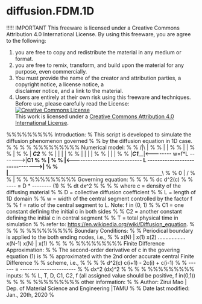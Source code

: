 # diffusion.FDM.1D

!!!!! IMPORTANT
This freeware is licensed under a Creative Commons Attribution 4.0 International License. 
By using this freeware, you are agree to the following:
   1. you are free to copy and redistribute the material in any medium or format.
   2. you are free to remix, transform, and build upon the material for any purpose, even commercially.
   3. You must provide the name of the creator and attribution parties, a copyright notice, a license notice, a  
      disclaimer notice, and a link to the material.
   4. Users are entirely at their own risk using this freeware and techniques. 
 Before use, please carefully read the License: 
 <a rel="license" href="http://creativecommons.org/licenses/by/4.0/"><img alt="Creative Commons License" style="border-width:0" src="https://i.creativecommons.org/l/by/4.0/88x31.png" /></a><br />This work is licensed under a <a rel="license" href="http://creativecommons.org/licenses/by/4.0/">Creative Commons Attribution 4.0 International License</a>.
 
%%%%%%%%% Introduction:
% This script is developed to simulate the diffusion phenomenon governed %
% by the diffusion equation in 1D case.                                  % 
%                                                                        %
% %%%%%%%%% Numerical model:                                             %
%  /|\                             |                                     %
%   |                              |                                     %
%   |                              |                                     %
%   |                                                                    %
%   |                   ___________C2___________                         %
%   |                  |           |            |                        %
%   |                  |           |            |                        %
%   |                  |                        |                        %
%   |_______C1_________|<-------- w=f*L ------->|__________C1________    %
%   |                                                                    %
%   |<---------------------------- L ------------------------------->|   %
%   |__________________________________________________________________\ %
%   0                              |                                   / %
%                                  |                                     %
% %%%%%%%%% Governing equation:                                          %
%                                                                        %
%    dc         d^2(c)                                                   %
%   ---- = D * --------   (1)                                            %
%    dt         dx^2                                                     %
%                                                                        %
% where c = density of the diffusing material                            %
%       D = collective diffusion coefficient                             %
%       L = length of 1D domain                                          %
%       w = width of the central segment controlled by the factor f      %
%       f = ratio of the central segment to L.  Note: f in (0, 1)        %
%      C1 = one constant defining the initial c in both sides            %
%      C2 = another constant defining the initial c in central segment   %
%       T = total physical time in simulation                            %
% refer to: https://en.wikipedia.org/wiki/Diffusion_equation.            %
%                                                                        %
% %%%%%%%%% Boundary Conditions:                                         %
% Periodical boundary is applied to the both ending nodes, i.e.,         %
%      x(N) | x(1) x(2) .................. x(N-1) x(N) | x(1)            %
%                                                                        %
% %%%%%%%%% Finite Difference Approximation:                             %
% The second-order derivative of c in the govering equation (1) is       %
% approximated with the 2nd order accurate central Finite Difference     %
% scheme, i.e.,                                                          %
%                                                                        %
%  d^2(c)   c(i+1) - 2c(i) + c(i-1)                                      %
%  ------ = -----------------------                                      %
%   dx^2           (dx)^2                                                %
%                                                                        %
% %%%%%%%%% inputs:                                                      %
% L, T, D, C1, C2, f (all assigned value should be positive, f in(0,1))  %
%                                                                        %
% %%%%%%%%% other information:                                           %
% Author: Zirui Mao | Dep. of Material Science and Engineering |TAMU     %
% Date last modified: Jan., 20th, 2020                                   %

